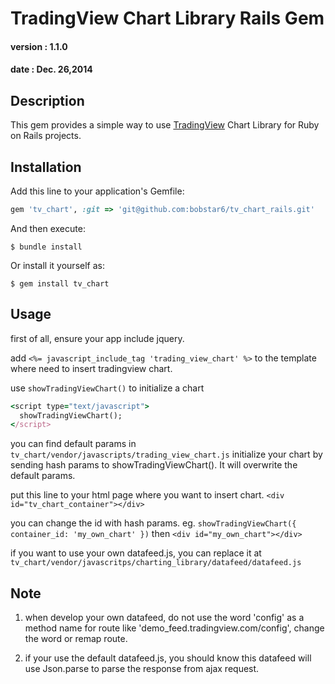 # TradingView Chart Library Rails Gem
#### version : 1.1.0
#### date : Dec. 26,2014

## Description

This gem provides a simple way to use [TradingView](https://tradingview.com) Chart Library for Ruby on Rails projects.

## Installation

Add this line to your application's Gemfile:

```ruby
gem 'tv_chart', :git => 'git@github.com:bobstar6/tv_chart_rails.git'
```

And then execute:

    $ bundle install

Or install it yourself as:

    $ gem install tv_chart


## Usage

first of all, ensure your app include jquery.

add `<%= javascript_include_tag 'trading_view_chart' %>` to the template where need to insert tradingview chart.

use `showTradingViewChart()` to initialize a chart
```ruby
<script type="text/javascript">
  showTradingViewChart();
</script>
```
you can find default params in `tv_chart/vendor/javascripts/trading_view_chart.js`
initialize your chart by sending hash params to showTradingViewChart(). It will overwrite the default params.

put this line to your html page where you want to insert chart.
`<div id="tv_chart_container"></div>`

you can change the id with hash params.
eg. 
`showTradingViewChart({ container_id: 'my_own_chart' })`
then 
`<div id="my_own_chart"></div>`

if you want to use your own datafeed.js, you can replace it at `tv_chart/vendor/javascritps/charting_library/datafeed/datafeed.js`

## Note

1. when develop your own datafeed, do not use the word 'config' as a method name for route like 'demo_feed.tradingview.com/config', change the word or remap route.

2. if your use the default datafeed.js, you should know this datafeed will use Json.parse to parse the response from ajax request.
